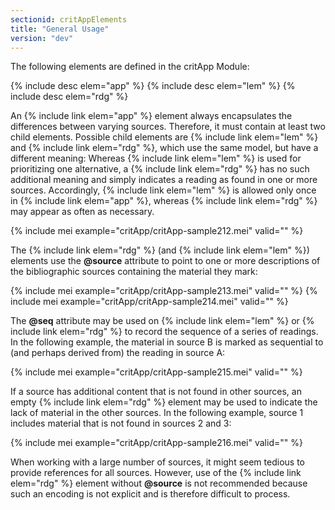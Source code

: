 ```yaml
---
sectionid: critAppElements
title: "General Usage"
version: "dev"
---
```


The following elements are defined in the critApp Module:

{% include desc elem="app" %}
{% include desc elem="lem" %}
{% include desc elem="rdg" %}

An {% include link elem="app" %} element always encapsulates the differences between varying sources. Therefore, it must contain at least two child elements.  Possible child elements are {% include link elem="lem" %} and {% include link elem="rdg" %}, which use the same model, but have a different meaning: Whereas {% include link elem="lem" %} is used for prioritizing one alternative, a {% include link elem="rdg" %} has no such additional meaning and simply indicates a reading as found in one or more sources. Accordingly, {% include link elem="lem" %} is allowed only once in {% include link elem="app" %}, whereas {% include link elem="rdg" %} may appear as often as necessary.

{% include mei example="critApp/critApp-sample212.mei" valid="" %}

The {% include link elem="rdg" %} (and {% include link elem="lem" %}) elements use the **@source** attribute to point to one or more descriptions of the bibliographic sources containing the material they mark:

{% include mei example="critApp/critApp-sample213.mei" valid="" %}
{% include mei example="critApp/critApp-sample214.mei" valid="" %}

The **@seq** attribute may be used on {% include link elem="lem" %} or {% include link elem="rdg" %} to record the sequence of a series of readings. In the following example, the material in source B is marked as sequential to (and perhaps derived from) the reading in source A:

{% include mei example="critApp/critApp-sample215.mei" valid="" %}

If a source has additional content that is not found in other sources, an empty {% include link elem="rdg" %} element may be used to indicate the lack of material in the other sources. In the following example, source 1 includes material that is not found in sources 2 and 3:

{% include mei example="critApp/critApp-sample216.mei" valid="" %}

When working with a large number of sources, it might seem tedious to provide references for all sources. However, use of the {% include link elem="rdg" %} element without **@source** is not recommended because such an encoding is not explicit and is therefore difficult to process.
